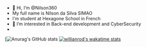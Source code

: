 - 👋 Hi, I’m @Nilson360
- My full name is Nilson da Silva SIMAO
- I'm student at Hexagone School in French 
- 👀 I’m interested in Back-end development and CyberSecurity
-

<!---
Nilson360/Nilson360 is a ✨ special ✨ repository because its `README.md` (this file) appears on your GitHub profile.
You can click the Preview link to take a look at your changes.
--->

[![Anurag's GitHub stats](https://github-readme-stats.vercel.app/api?username=Nilson360)
[![willianrod's wakatime stats](https://github-readme-stats.vercel.app/api/wakatime?username=Nilson360)](https://github.com/anuraghazra/github-readme-stats)
